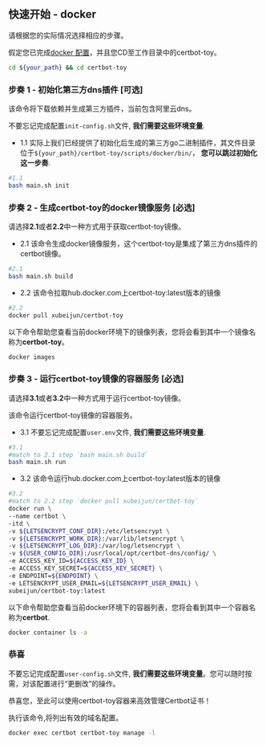 ## 快速开始 - docker

请根据您的实际情况选择相应的步骤。

假定您已完成[docker 配置](../config/docker-zh-Hans-CN.md)，并且您CD至工作目录中的certbot-toy。

```sh
cd ${your_path} && cd certbot-toy
```

### 步奏 1 - 初始化第三方dns插件 [可选]

该命令将下载依赖并生成第三方插件，当前包含阿里云dns。

不要忘记完成配置`init-config.sh`文件, **我们需要这些环境变量**.

- 1.1 实际上我们已经提供了初始化后生成的第三方go二进制插件，其文件目录位于`${your_path}/certbot-toy/scripts/docker/bin/`， **您可以跳过初始化这一步奏**.

```sh
#1.1
bash main.sh init
```

### 步奏 2 - 生成certbot-toy的docker镜像服务 [必选]

请选择**2.1**或者**2.2**中一种方式用于获取certbot-toy镜像。

- 2.1 该命令生成docker镜像服务，这个certbot-toy是集成了第三方dns插件的certbot镜像。

```sh
#2.1
bash main.sh build
```

- 2.2 该命令拉取hub.docker.com上certbot-toy:latest版本的镜像

```sh
#2.2
docker pull xubeijun/certbot-toy

```

以下命令帮助您查看当前docker环境下的镜像列表，您将会看到其中一个镜像名称为**certbot-toy**。
```sh
docker images

```

### 步奏 3 - 运行certbot-toy镜像的容器服务 [必选]

请选择**3.1**或者**3.2**中一种方式用于运行certbot-toy镜像。

该命令运行certbot-toy镜像的容器服务。

- 3.1 不要忘记完成配置`user.env`文件, **我们需要这些环境变量**.

```sh
#3.1
#match to 2.1 step `bash main.sh build`
bash main.sh run
```

- 3.2 该命令运行hub.docker.com上certbot-toy:latest版本的镜像

```sh
#3.2
#match to 2.2 step `docker pull xubeijun/certbot-toy`
docker run \
--name certbot \
-itd \
-v ${LETSENCRYPT_CONF_DIR}:/etc/letsencrypt \
-v ${LETSENCRYPT_WORK_DIR}:/var/lib/letsencrypt \
-v ${LETSENCRYPT_LOG_DIR}:/var/log/letsencrypt \
-v ${USER_CONFIG_DIR}:/usr/local/opt/certbot-dns/config/ \
-e ACCESS_KEY_ID=${ACCESS_KEY_ID} \
-e ACCESS_KEY_SECRET=${ACCESS_KEY_SECRET} \
-e ENDPOINT=${ENDPOINT} \
-e LETSENCRYPT_USER_EMAIL=${LETSENCRYPT_USER_EMAIL} \
xubeijun/certbot-toy:latest

```

以下命令帮助您查看当前docker环境下的容器列表，您将会看到其中一个容器名称为**certbot**.
```sh
docker container ls -a

```

### 恭喜

不要忘记完成配置`user-config.sh`文件, **我们需要这些环境变量**。您可以随时按需，对该配置进行“更删改”的操作。

恭喜您，至此可以使用certbot-toy容器来高效管理Certbot证书！

执行该命令,将列出有效的域名配置。

```sh
docker exec certbot certbot-toy manage -l
```